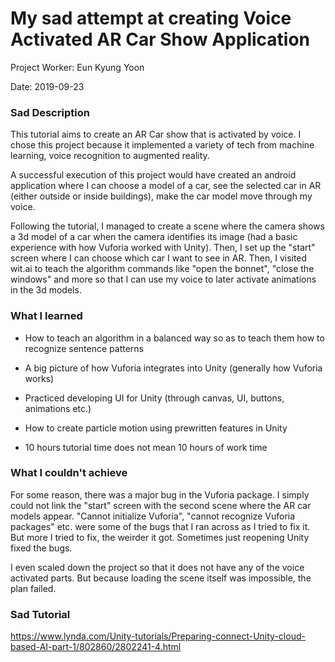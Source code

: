 # My sad attempt at creating Voice Activated AR Car Show Application

Project Worker: Eun Kyung Yoon

Date: 2019-09-23

### Sad Description

This tutorial aims to create an AR Car show that is activated by voice. I chose this project because it implemented a variety of tech from machine learning, voice recognition to augmented reality.

A successful execution of this project would have created an android application where I can choose a model of a car, see the selected car in AR (either outside or inside buildings), make the car model move through my voice.

Following the tutorial, I managed to create a scene where the camera shows a 3d model of a car when the camera identifies its image (had a basic experience with how Vuforia worked with Unity). Then, I set up the "start" screen where I can choose which car I want to see in AR. Then, I visited wit.ai to teach the algorithm commands like "open the bonnet", "close the windows" and more so that I can use my voice to later activate animations in the 3d models.

### What I learned

* How to teach an algorithm in a balanced way so as to teach them how to recognize sentence patterns

* A big picture of how Vuforia integrates into Unity (generally how Vuforia works)

* Practiced developing UI for Unity (through canvas, UI, buttons, animations etc.)

* How to create particle motion using prewritten features in Unity

* 10 hours tutorial time does not mean 10 hours of work time

### What I couldn't achieve

For some reason, there was a major bug in the Vuforia package. I simply could not link the "start" screen with the second scene where the AR car models appear. "Cannot initialize Vuforia", "cannot recognize Vuforia packages" etc. were some of the bugs that I ran across as I tried to fix it. But more I tried to fix, the weirder it got. Sometimes just reopening Unity fixed the bugs.

I even scaled down the project so that it does not have any of the voice activated parts. But because loading the scene itself was impossible, the plan failed.

### Sad Tutorial

https://www.lynda.com/Unity-tutorials/Preparing-connect-Unity-cloud-based-AI-part-1/802860/2802241-4.html
